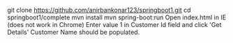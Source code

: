 git clone https://github.com/anirbankonar123/springboot1.git 
cd springboot1/complete 
mvn install 
mvn spring-boot:run 
Open index.html in IE (does not work in Chrome) 
Enter value 1 in Customer Id field and click 'Get Details' 
Customer Name should be populated.

